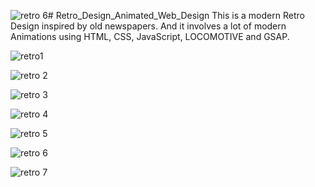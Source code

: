 ![retro 6](https://github.com/divyanshu-20-srivastava/Retro_Design_Animated_Web_Design/assets/96994877/6d39918b-2602-423e-827f-f66e01317aa7)# Retro_Design_Animated_Web_Design
This is a modern Retro Design inspired by old newspapers. And it involves a lot of modern Animations using HTML, CSS, JavaScript, LOCOMOTIVE and GSAP.

![retro1](https://github.com/divyanshu-20-srivastava/Retro_Design_Animated_Web_Design/assets/96994877/4dd6769c-eb5a-4457-ace8-ebaca645f8ea)

![retro 2](https://github.com/divyanshu-20-srivastava/Retro_Design_Animated_Web_Design/assets/96994877/7b03dbb7-6dcd-430a-8db8-3656ef1446bd)

![retro 3](https://github.com/divyanshu-20-srivastava/Retro_Design_Animated_Web_Design/assets/96994877/cd0960b1-e93a-4b8c-9123-3d5686c16d8f)

![retro 4](https://github.com/divyanshu-20-srivastava/Retro_Design_Animated_Web_Design/assets/96994877/84093eef-d8a3-4a1d-befc-80ec926632ec)

![retro 5](https://github.com/divyanshu-20-srivastava/Retro_Design_Animated_Web_Design/assets/96994877/36f9694c-1b29-4582-8902-1bf6d9b4852e)

![retro 6](https://github.com/divyanshu-20-srivastava/Retro_Design_Animated_Web_Design/assets/96994877/c207b0fe-0cb7-4829-8627-90750e55e304)

![retro 7](https://github.com/divyanshu-20-srivastava/Retro_Design_Animated_Web_Design/assets/96994877/675f4dd0-fa91-4e77-839e-8cd1733daac1)








